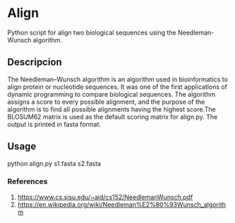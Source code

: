 # Align

Python script for align two biological sequences using the Needleman-Wunsch algorithm.

## Descripcion

The Needleman–Wunsch algorithm is an algorithm used in bioinformatics to align protein or nucleotide sequences. It was one of the first applications of dynamic programming to compare biological sequences. The algorithm assigns a score to every possible alignment, and the purpose of the algorithm is to find all possible alignments having the highest score.The BLOSUM62 matrix is used as the default scoring matrix for align.py. The output is printed in fasta format.

## Usage

python align.py s1.fasta s2.fasta

### References

1. https://www.cs.sjsu.edu/~aid/cs152/NeedlemanWunsch.pdf
2. https://en.wikipedia.org/wiki/Needleman%E2%80%93Wunsch_algorithm
